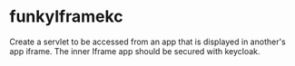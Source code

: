 # funkyIframekc
Create a servlet to be accessed from an app that is displayed in another's app iframe. The inner Iframe app should be secured with keycloak.
